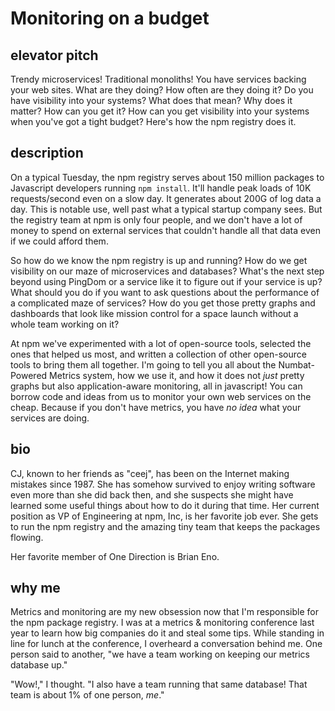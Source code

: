 # Monitoring on a budget

## elevator pitch

Trendy microservices! Traditional monoliths! You have services backing your web sites. What are they doing? How often are they doing it? Do you have visibility into your systems? What does that mean? Why does it matter? How can you get it? How can you get visibility into your systems when you've got a tight budget? Here's how the npm registry does it.

## description

On a typical Tuesday, the npm registry serves about 150 million packages to Javascript developers running `npm install`. It'll handle peak loads of 10K requests/second even on a slow day. It generates about 200G of log data a day. This is notable use, well past what a typical startup company sees. But the registry team at npm is only four people, and we don't have a lot of money to spend on external services that couldn't handle all that data even if we could afford them.

So how do we know the npm registry is up and running? How do we get visibility on our maze of microservices and databases? What's the next step beyond using PingDom or a service like it to figure out if your service is up? What should you do if you want to ask questions about the performance of a complicated maze of services? How do you get those pretty graphs and dashboards that look like mission control for a space launch without a whole team working on it?

At npm we've experimented with a lot of open-source tools, selected the ones that helped us most, and written a collection of other open-source tools to bring them all together. I'm going to tell you all about the Numbat-Powered Metrics system, how we use it, and how it does not *just* pretty graphs but also application-aware monitoring, all in javascript! You can borrow code and ideas from us to monitor your own web services on the cheap. Because if you don't have metrics, you have *no idea* what your services are doing.

## bio

CJ, known to her friends as "ceej", has been on the Internet making mistakes since 1987. She has somehow survived to enjoy writing software even more than she did back then, and she suspects she might have learned some useful things about how to do it during that time. Her current position as VP of Engineering at npm, Inc, is her favorite job ever. She gets to run the npm registry and the amazing tiny team that keeps the packages flowing.

Her favorite member of One Direction is Brian Eno.

## why me

Metrics and monitoring are my new obsession now that I'm responsible for the npm package registry. I was at a metrics & monitoring conference last year to learn how big companies do it and steal some tips. While standing in line for lunch at the conference, I overheard a conversation behind me. One person said to another, "we have a team working on keeping our metrics database up."

"Wow!," I thought. "I also have a team running that same database! That team is about 1% of one person, *me*."
